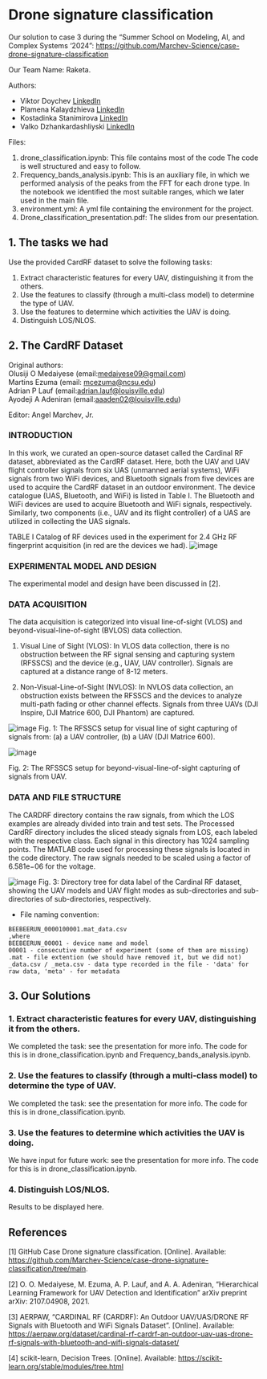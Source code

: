 # Drone signature classification
Our solution to case 3 during the “Summer School on Modeling, AI, and Complex Systems ‘2024”: https://github.com/Marchev-Science/case-drone-signature-classification

Our Team Name: Raketa.

Authors:
- Viktor Doychev [LinkedIn](https://www.linkedin.com/in/viktor-doychev-5473b4206/)
- Plamena Kalaydzhieva [LinkedIn](https://www.linkedin.com/in/plamena-kalaydzhieva-035a9a116/)
- Kostadinka Stanimirova [LinkedIn](https://www.linkedin.com/in/kostadinka-stanimirova-190482202/)
- Valko Dzhankardashliyski [LinkedIn](https://www.linkedin.com/in/valko-dzhankardashliyski-3a623192/)

Files:
1) drone_classification.ipynb: This file contains most of the code The code is well structured and easy to follow.
2) Frequency_bands_analysis.ipynb: This is an auxiliary file, in which we performed analysis of the peaks from the FFT for each drone type. In the notebook we identified the most suitable ranges, which we later used in the main file. 
3) environment.yml: A yml file containing the environment for the project.
4) Drone_classification_presentation.pdf: The slides from our presentation.


## 1. The tasks we had
Use the provided CardRF dataset to solve the following tasks:
1. Extract characteristic features for every UAV, distinguishing it from the others.
2. Use the features to classify (through a multi-class model) to determine the type of UAV.
3. Use the features to determine which activities the UAV is doing.
4. Distinguish LOS/NLOS.

## 2. The CardRF Dataset

Original authors:  
Olusiji O Medaiyese (email:medaiyese09@gmail.com)  
Martins Ezuma (email: mcezuma@ncsu.edu)  
Adrian P Lauf (email:adrian.lauf@louisville.edu)  
Ayodeji A Adeniran (email:aaaden02@louisville.edu)

Editor:
Angel Marchev, Jr.

### INTRODUCTION

In this work, we curated an open-source dataset called the Cardinal RF dataset, abbreviated as the CardRF dataset. Here, both the UAV and UAV flight controller signals from six UAS (unmanned aerial systems), WiFi signals from two WiFi devices, and Bluetooth signals from five devices are used to acquire the CardRF dataset in an outdoor environment. The device catalogue (UAS, Bluetooth, and WiFi) is listed in Table I. The Bluetooth and WiFi devices are used to acquire Bluetooth and WiFi signals, respectively. Similarly, two components (i.e., UAV and its flight controller) of a UAS are utilized in collecting the UAS signals.

TABLE I
Catalog of RF devices used in the experiment for 2.4 GHz RF fingerprint acquisition (in red are the devices we had).
![image](https://github.com/exVick/case-drone-signature-classification/assets/91212676/c99312ce-1b28-499a-8276-1bdf54894304)

### EXPERIMENTAL MODEL AND DESIGN

The experimental model and design have been discussed in [2].

### DATA ACQUISITION

The data acquisition is categorized into visual line-of-sight (VLOS) and beyond-visual-line-of-sight (BVLOS) data collection.
1) Visual Line of Sight (VLOS): In VLOS data collection, there is no obstruction between the RF signal sensing and capturing system (RFSSCS) and the device (e.g., UAV, UAV controller). Signals are captured at a distance range of 8-12 meters.

2) Non-Visual-Line-of-Sight (NVLOS): In NVLOS data collection, an obstruction exists between the RFSSCS and the devices to analyze multi-path fading or other channel effects. Signals from three UAVs (DJI Inspire, DJI Matrice 600, DJI Phantom) are captured.

![image](https://github.com/exVick/case-drone-signature-classification/assets/91212676/900d9a9a-bbd7-4d64-9537-bd8253a6b675)
Fig. 1: The RFSSCS setup for visual line of sight capturing of signals from: (a) a UAV controller, (b) a UAV (DJI Matrice 600).


![image](https://github.com/exVick/case-drone-signature-classification/assets/91212676/da93b97a-38b6-4815-8ab3-deec302b9695)

Fig. 2: The RFSSCS setup for beyond-visual-line-of-sight capturing of signals from UAV.

### DATA AND FILE STRUCTURE

The CARDRF directory contains the raw signals, from which the LOS examples are already divided into train and test sets. The Processed CardRF directory includes the sliced steady signals from LOS, each labeled with the respective class. Each signal in this directory has 1024 sampling points. The MATLAB code used for processing these signals is located in the code directory. The raw signals needed to be scaled using a factor of 6.581e−06 for the voltage.

![image](https://github.com/exVick/case-drone-signature-classification/assets/91212676/efc36ec4-4c76-4252-a016-6899318717d0)
Fig. 3: Directory tree for data label of the Cardinal RF dataset, showing the UAV models and UAV flight modes as sub-directories and sub-directories of sub-directories, respectively.

* File naming convention:
```
BEEBEERUN_0000100001.mat_data.csv  
,where  
BEEBEERUN_00001 - device name and model  
00001 - consecutive number of experiment (some of them are missing)  
.mat - file extention (we should have removed it, but we did not)
_data.csv / _meta.csv - data type recorded in the file - 'data' for raw data, 'meta' - for metadata
```

## 3. Our Solutions

### 1. Extract characteristic features for every UAV, distinguishing it from the others.
We completed the task: see the presentation for more info. The code for this is in drone_classification.ipynb and Frequency_bands_analysis.ipynb.

### 2. Use the features to classify (through a multi-class model) to determine the type of UAV.
We completed the task: see the presentation for more info. The code for this is in drone_classification.ipynb.

### 3. Use the features to determine which activities the UAV is doing.
We have input for future work: see the presentation for more info. The code for this is in drone_classification.ipynb.

### 4. Distinguish LOS/NLOS.
Results to be displayed here.


## References 

[1] GitHub Case Drone signature classification. [Online]. Available: https://github.com/Marchev-Science/case-drone-signature-classification/tree/main.

[2] O. O. Medaiyese, M. Ezuma, A. P. Lauf, and A. A. Adeniran, “Hierarchical Learning Framework for UAV Detection and Identification” arXiv preprint arXiv: 2107.04908, 2021.

[3] AERPAW, “CARDINAL RF (CARDRF): An Outdoor UAV/UAS/DRONE RF Signals with Bluetooth and WiFi Signals Dataset”. [Online]. Available: https://aerpaw.org/dataset/cardinal-rf-cardrf-an-outdoor-uav-uas-drone-rf-signals-with-bluetooth-and-wifi-signals-dataset/

[4] scikit-learn, Decision Trees. [Online]. Available: https://scikit-learn.org/stable/modules/tree.html

